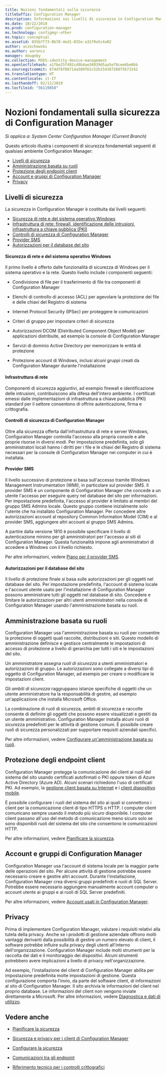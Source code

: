 ```yaml
---
title: Nozioni fondamentali sulla sicurezza
titleSuffix: Configuration Manager
description: Informazioni sui livelli di sicurezza in Configuration Manager.
ms.date: 10/22/2018
ms.prod: configuration-manager
ms.technology: configmgr-other
ms.topic: conceptual
ms.assetid: 035b7f73-8b78-4ed1-835e-a31f9a5c4a02
author: aczechowski
ms.author: aaroncz
manager: dougeby
ms.collection: M365-identity-device-management
ms.openlocfilehash: a1fbe25f492cd9b4ae36939d5aa5e78cee6be0bb
ms.sourcegitcommit: 874d78f08714a509f61c52b154387268f5b73242
ms.translationtype: HT
ms.contentlocale: it-IT
ms.lasthandoff: 02/12/2019
ms.locfileid: "56119858"
---
```

# <a name="fundamentals-of-security-for-configuration-manager"></a>Nozioni fondamentali sulla sicurezza di Configuration Manager

*Si applica a: System Center Configuration Manager (Current Branch)*

Questo articolo illustra i componenti di sicurezza fondamentali seguenti di qualsiasi ambiente Configuration Manager:
- [Livelli di sicurezza](#bkmk_layers)
- [Amministrazione basata su ruoli](#bkmk_rba)
- [Protezione degli endpoint client](#bkmk_endpoints)
- [Account e gruppi di Configuration Manager](#bkmk_accounts)
- [Privacy](#bkmk_privacy)

## <a name="bkmk_layers"></a> Livelli di sicurezza

La sicurezza in Configuration Manager è costituita dai livelli seguenti: 
- [Sicurezza di rete e del sistema operativo Windows](#bkmk_layer-windows)
- [Infrastruttura di rete: firewall, identificazione delle intrusioni, infrastruttura a chiave pubblica (PKI)](#bkmk_layer-network)
- [Controlli di sicurezza di Configuration Manager](#bkmk_layer-cm)
- [Provider SMS](#bkmk_layer-provider)
- [Autorizzazioni per il database del sito](#bkmk_layer-db)

#### <a name="bkmk_layer-windows"></a> Sicurezza di rete e del sistema operativo Windows
Il primo livello è offerto dalle funzionalità di sicurezza di Windows per il sistema operativo e la rete. Questo livello include i componenti seguenti:  

-   Condivisione di file per il trasferimento di file tra componenti di Configuration Manager  

-   Elenchi di controllo di accesso (ACL) per agevolare la protezione dei file e delle chiavi del Registro di sistema  

-   Internet Protocol Security (IPSec) per proteggere le comunicazioni  

-   Criteri di gruppo per impostare criteri di sicurezza  

-   Autorizzazioni DCOM (Distributed Component Object Model) per applicazioni distribuite, ad esempio la console di Configuration Manager  

-   Servizi di dominio Active Directory per memorizzare le entità di protezione  

-   Protezione account di Windows, inclusi alcuni gruppi creati da Configuration Manager durante l'installazione  

#### <a name="bkmk_layer-network"></a> Infrastruttura di rete

Componenti di sicurezza aggiuntivi, ad esempio firewall e identificazione delle intrusioni, contribuiscono alla difesa dell'intero ambiente. I certificati emessi dalle implementazioni di infrastruttura a chiave pubblica (PKI) standard per il settore consentono di offrire autenticazione, firma e crittografia.  

#### <a name="bkmk_layer-cm"></a> Controlli di sicurezza di Configuration Manager

Oltre alla sicurezza offerta dall'infrastruttura di rete e server Windows, Configuration Manager controlla l'accesso alla propria console e alle proprie risorse in diversi modi. Per impostazione predefinita, solo gli amministratori locali hanno i diritti per i file e le chiavi del Registro di sistema necessari per la console di Configuration Manager nei computer in cui è installata.  

#### <a name="bkmk_layer-provider"></a> Provider SMS

Il livello successivo di protezione si basa sull'accesso tramite Windows Management Instrumentation (WMI), in particolare sul provider SMS. Il provider SMS è un componente di Configuration Manager che concede a un utente l'accesso per eseguire query nel database del sito per informazioni. Per impostazione predefinita, l'accesso al provider è limitato ai membri del gruppo SMS Admins locale. Questo gruppo contiene inizialmente solo l'utente che ha installato Configuration Manager. Per concedere altre autorizzazioni account al repository Common Information Model (CIM) e al provider SMS, aggiungere altri account al gruppo SMS Admins.  

A partire dalla versione 1810 è possibile specificare il livello di autenticazione minimo per gli amministratori per l'accesso ai siti di Configuration Manager. Questa funzionalità impone agli amministratori di accedere a Windows con il livello richiesto. <!--1357013-->  

Per altre informazioni, vedere [Piano per il provider SMS](/sccm/core/plan-design/hierarchy/plan-for-the-sms-provider).

#### <a name="bkmk_layer-db"></a> Autorizzazioni per il database del sito

Il livello di protezione finale si basa sulle autorizzazioni per gli oggetti nel database del sito. Per impostazione predefinita, l'account di sistema locale e l'account utente usato per l'installazione di Configuration Manager possono amministrare tutti gli oggetti nel database di sito. Concedere e limitare le autorizzazioni per altri utenti amministratori nella console di Configuration Manager usando l'amministrazione basata su ruoli.  



## <a name="bkmk_rba"></a> Amministrazione basata su ruoli  

 Configuration Manager usa l'amministrazione basata su ruoli per consentire la protezione di oggetti quali raccolte, distribuzioni e siti. Questo modello di amministrazione definisce e gestisce centralmente le impostazioni di accesso di protezione a livello di gerarchia per tutti i siti e le impostazioni del sito. 

 Un amministratore assegna *ruoli di sicurezza* a utenti amministratori e autorizzazioni di gruppo. Le autorizzazioni sono collegate a diversi tipi di oggetto di Configuration Manager, ad esempio per creare o modificare le impostazioni client. 

 Gli *ambiti di sicurezza* raggruppano istanze specifiche di oggetti che un utente amministratore ha la responsabilità di gestire, ad esempio un'applicazione che installa Microsoft Office. 

 La combinazione di ruoli di sicurezza, ambiti di sicurezza e raccolte consente di definire gli oggetti che possono essere visualizzati e gestiti da un utente amministrativo. Configuration Manager installa alcuni ruoli di sicurezza predefiniti per le attività di gestione comuni. È possibile creare ruoli di sicurezza personalizzati per supportare requisiti aziendali specifici.  

 Per altre informazioni, vedere [Configurare un'amministrazione basata su ruoli](/sccm/core/servers/deploy/configure/configure-role-based-administration).  



## <a name="bkmk_endpoints"></a> Protezione degli endpoint client  

 Configuration Manager protegge la comunicazione dei client ai ruoli del sistema del sito usando certificati autofirmati o PKI oppure token di Azure Active Directory (Azure AD). Alcuni scenari richiedono l'uso di certificati PKI. Ad esempio, la [gestione client basata su Internet](/sccm/core/clients/manage/plan-internet-based-client-management) e i [client dispositivo mobile](/sccm/mdm/plan-design/plan-on-premises-mdm).  

 È possibile configurare i ruoli del sistema del sito ai quali si connettono i client per la comunicazione client di tipo HTTPS o HTTP. I computer client comunicano sempre usando il metodo più sicuro disponibile. I computer client passano all'uso del metodo di comunicazione meno sicuro solo se sono disponibili ruoli del sistema del sito che consentono le comunicazioni HTTP.  

 Per altre informazioni, vedere [Pianificare la sicurezza](/sccm/core/plan-design/security/plan-for-security).



## <a name="bkmk_accounts"></a> Account e gruppi di Configuration Manager  

 Configuration Manager usa l'account di sistema locale per la maggior parte delle operazioni del sito. Per alcune attività di gestione potrebbe essere necessario creare e gestire altri account. Durante l'installazione, Configuration Manager crea diversi gruppi predefiniti e ruoli di SQL Server. Potrebbe essere necessario aggiungere manualmente account computer o account utente ai gruppi e ai ruoli di SQL Server predefiniti.  

 Per altre informazioni, vedere [Account usati in Configuration Manager](/sccm/core/plan-design/hierarchy/accounts).  



## <a name="bkmk_privacy"></a> Privacy  

 Prima di implementare Configuration Manager, valutare i requisiti relativi alla tutela della privacy. Anche se i prodotti di gestione aziendale offrono molti vantaggi derivanti dalla possibilità di gestire un numero elevato di client, il software potrebbe influire sulla privacy degli utenti all'interno dell'organizzazione. Configuration Manager include molti strumenti per la raccolta dei dati e il monitoraggio dei dispositivi. Alcuni strumenti potrebbero avere implicazioni a livello di privacy nell'organizzazione.  

 Ad esempio, l'installazione del client di Configuration Manager abilita per impostazione predefinita molte impostazioni di gestione. Questa configurazione comporta l'invio, da parte del software client, di informazioni al sito di Configuration Manager. Il sito archivia le informazioni del client nel proprio database. Le informazioni del client non vengono inviate direttamente a Microsoft. Per altre informazioni, vedere [Diagnostica e dati di utilizzo](/sccm/core/plan-design/diagnostics/diagnostics-and-usage-data).



## <a name="see-also"></a>Vedere anche

- [Pianificare la sicurezza](/sccm/core/plan-design/security/plan-for-security)  

- [Sicurezza e privacy per i client di Configuration Manager](/sccm/core/clients/deploy/plan/security-and-privacy-for-clients)  

- [Configurare la sicurezza](/sccm/core/plan-design/security/configure-security)   

- [Comunicazioni tra gli endpoint](/sccm/core/plan-design/hierarchy/communications-between-endpoints)  

- [Riferimento tecnico per i controlli crittografici](/sccm/core/plan-design/security/cryptographic-controls-tehnical-reference)  

